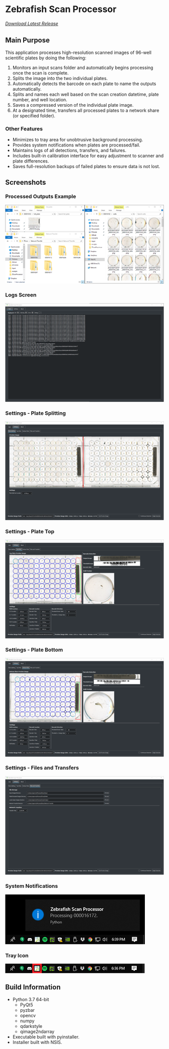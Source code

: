 # Zebrafish Scan Processor
###### [Download Latest Release](https://github.com/SARL-Engineering/ZScan_Processor/releases/latest)
## Main Purpose
This application processes high-resolution scanned images of 96-well scientific plates by doing the following:
1. Monitors an input scans folder and automatically begins processing once the scan is complete.
2. Splits the image into the two individual plates.
3. Automatically detects the barcode on each plate to name the outputs automatically.
4. Splits and names each well based on the scan creation datetime, plate number, and well location.
5. Saves a compressed version of the individual plate image.
6. At a designated time, transfers all processed plates to a network share (or specified folder).

### Other Features
* Minimizes to tray area for unobtrusive background processing.
* Provides system notifications when plates are processed/fail.
* Maintains logs of all detections, transfers, and failures.
* Includes built-in calibration interface for easy adjustment to scanner and plate differences.
* Saves full-resolution backups of failed plates to ensure data is not lost.

## Screenshots
### Processed Outputs Example
![output]

### Logs Screen
![logs]

### Settings - Plate Splitting
![settings_plate_split]

### Settings - Plate Top
![settings_top]

### Settings - Plate Bottom
![settings_bottom]

### Settings - Files and Transfers
![settings_files_transfers]

### System Notifications
![system_notification]

### Tray Icon
![tray_icon]

[logs]:_screenshots_/logs.png
[output]:_screenshots_/output.png
[settings_bottom]:_screenshots_/settings_bottom_plate.png
[settings_top]:_screenshots_/settings_top_plate.png
[settings_plate_split]:_screenshots_/settings_plate_splitting.png
[settings_files_transfers]:_screenshots_/settings_files_and_transfers.png
[system_notification]:_screenshots_/system_notification.png
[tray_icon]:_screenshots_/tray_icon.png

## Build Information
* Python 3.7 64-bit
    * PyQt5
    * pyzbar
    * opencv
    * numpy
    * qdarkstyle
    * qimage2ndarray
* Executable built with pyinstaller.
* Installer built with NSIS.